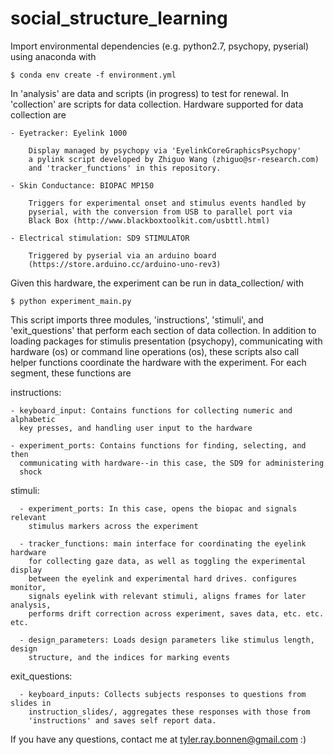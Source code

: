 # social_structure_learning


Import environmental dependencies (e.g. python2.7, psychopy, pyserial) using anaconda with

    $ conda env create -f environment.yml

In 'analysis' are data and scripts (in progress) to test for renewal. In 'collection' are 
scripts for data collection. Hardware supported for data collection are
	
	- Eyetracker: Eyelink 1000
		
		Display managed by psychopy via 'EyelinkCoreGraphicsPsychopy' 
		a pylink script developed by Zhiguo Wang (zhiguo@sr-research.com)
		and 'tracker_functions' in this repository.  
 
	- Skin Conductance: BIOPAC MP150

		Triggers for experimental onset and stimulus events handled by
		pyserial, with the conversion from USB to parallel port via 
		Black Box (http://www.blackboxtoolkit.com/usbttl.html)

	- Electrical stimulation: SD9 STIMULATOR

		Triggered by pyserial via an arduino board 
		(https://store.arduino.cc/arduino-uno-rev3) 

Given this hardware, the experiment can be run in data_collection/ with

    $ python experiment_main.py

This script imports three modules, 'instructions', 'stimuli', and 'exit_questions'
that perform each section of data collection. In addition to loading packages 
for stimulis presentation (psychopy), communicating with hardware (os) or 
command line operations (os), these scripts also call helper functions coordinate
the hardware with the experiment. For each segment, these functions are

  instructions:

    - keyboard_input: Contains functions for collecting numeric and alphabetic
      key presses, and handling user input to the hardware

    - experiment_ports: Contains functions for finding, selecting, and then
      communicating with hardware--in this case, the SD9 for administering
      shock

  stimuli:

      - experiment_ports: In this case, opens the biopac and signals relevant
        stimulus markers across the experiment

      - tracker_functions: main interface for coordinating the eyelink hardware
        for collecting gaze data, as well as toggling the experimental display
        between the eyelink and experimental hard drives. configures monitor,
        signals eyelink with relevant stimuli, aligns frames for later analysis,
        performs drift correction across experiment, saves data, etc. etc. etc.

      - design_parameters: Loads design parameters like stimulus length, design
        structure, and the indices for marking events

  exit_questions:

      - keyboard_inputs: Collects subjects responses to questions from slides in
        instruction_slides/, aggregates these responses with those from
        'instructions' and saves self report data.

If you have any questions, contact me at tyler.ray.bonnen@gmail.com :) 
